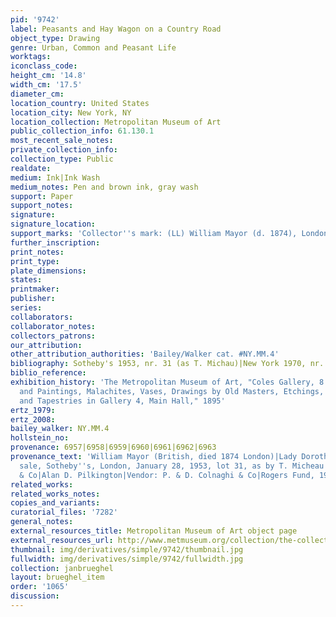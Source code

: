 ```yaml
---
pid: '9742'
label: Peasants and Hay Wagon on a Country Road
object_type: Drawing
genre: Urban, Common and Peasant Life
worktags:
iconclass_code:
height_cm: '14.8'
width_cm: '17.5'
diameter_cm:
location_country: United States
location_city: New York, NY
location_collection: Metropolitan Museum of Art
public_collection_info: 61.130.1
most_recent_sale_notes:
private_collection_info:
collection_type: Public
realdate:
medium: Ink|Ink Wash
medium_notes: Pen and brown ink, gray wash
support: Paper
support_notes:
signature:
signature_location:
support_marks: 'Collector''s mark: (LL) William Mayor (d. 1874), London (Lugt 2799)'
further_inscription:
print_notes:
print_type:
plate_dimensions:
states:
printmaker:
publisher:
series:
collaborators:
collaborator_notes:
collectors_patrons:
our_attribution:
other_attribution_authorities: 'Bailey/Walker cat. #NY.MM.4'
bibliography: Sotheby's 1953, nr. 31 (as T. Michau)|New York 1970, nr. 1, p. 3
biblio_reference:
exhibition_history: 'The Metropolitan Museum of Art, "Coles Gallery, 8: Tapestries
  and Paintings, Malachites, Vases, Drawings by Old Masters, Etchings, Photographs,
  and Tapestries in Gallery 4, Main Hall," 1895'
ertz_1979:
ertz_2008:
bailey_walker: NY.MM.4
hollstein_no:
provenance: 6957|6958|6959|6960|6961|6962|6963
provenance_text: 'William Mayor (British, died 1874 London)|Lady Dorothea Head, London|her
  sale, Sotheby''s, London, January 28, 1953, lot 31, as by T. Micheau|P. & D. Colnaghi
  & Co|Alan D. Pilkington|Vendor: P. & D. Colnaghi & Co|Rogers Fund, 1961'
related_works:
related_works_notes:
copies_and_variants:
curatorial_files: '7282'
general_notes:
external_resources_title: Metropolitan Museum of Art object page
external_resources_url: http://www.metmuseum.org/collection/the-collection-online/search/335120
thumbnail: img/derivatives/simple/9742/thumbnail.jpg
fullwidth: img/derivatives/simple/9742/fullwidth.jpg
collection: janbrueghel
layout: brueghel_item
order: '1065'
discussion:
---
```

